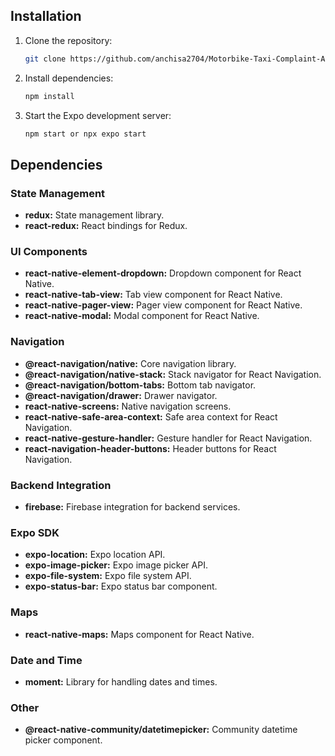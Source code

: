 ## Installation

1. Clone the repository:

    ```bash
    git clone https://github.com/anchisa2704/Motorbike-Taxi-Complaint-App.git
    ```

2. Install dependencies:

    ```bash
    npm install
    ```

3. Start the Expo development server:

    ```bash
    npm start or npx expo start
    ```

## Dependencies
### State Management
- **redux:** State management library.
- **react-redux:** React bindings for Redux.

### UI Components
- **react-native-element-dropdown:** Dropdown component for React Native.
- **react-native-tab-view:** Tab view component for React Native.
- **react-native-pager-view:** Pager view component for React Native.
- **react-native-modal:** Modal component for React Native.

### Navigation
- **@react-navigation/native:** Core navigation library.
- **@react-navigation/native-stack:** Stack navigator for React Navigation.
- **@react-navigation/bottom-tabs:** Bottom tab navigator.
- **@react-navigation/drawer:** Drawer navigator.
- **react-native-screens:** Native navigation screens.
- **react-native-safe-area-context:** Safe area context for React Navigation.
- **react-native-gesture-handler:** Gesture handler for React Navigation.
- **react-navigation-header-buttons:** Header buttons for React Navigation.

### Backend Integration
- **firebase:** Firebase integration for backend services.

### Expo SDK
- **expo-location:** Expo location API.
- **expo-image-picker:** Expo image picker API.
- **expo-file-system:** Expo file system API.
- **expo-status-bar:** Expo status bar component.

### Maps
- **react-native-maps:** Maps component for React Native.

### Date and Time
- **moment:** Library for handling dates and times.

### Other
- **@react-native-community/datetimepicker:** Community datetime picker component.
